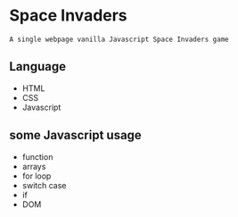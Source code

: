# Space Invaders

`A single webpage vanilla Javascript Space Invaders game`

## Language 

* HTML
* CSS
* Javascript

## some Javascript usage

* function 
* arrays
* for loop
* switch case
* if
* DOM